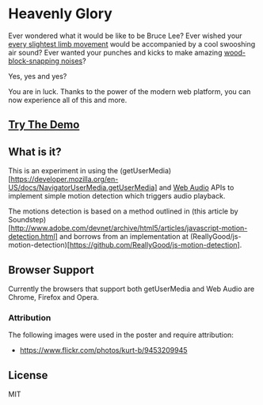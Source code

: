 # Heavenly Glory

Ever wondered what it would be like to be Bruce Lee? Ever wished your [every slightest limb movement](http://youtu.be/k0HMz4EjWxs?t=45s) would be accompanied by
a cool swooshing air sound? Ever wanted your punches and kicks to make amazing [wood-block-snapping noises](http://youtu.be/usdcpWXPaDY?t=40s)?

Yes, yes and yes?

You are in luck. Thanks to the power of the modern web platform, you can now experience all of this and more.

## [Try The Demo](http://www.michaelbromley.co.uk/experiments/heavenly-glory)

## What is it?

This is an experiment in using the (getUserMedia)[https://developer.mozilla.org/en-US/docs/NavigatorUserMedia.getUserMedia]
 and [Web Audio](https://developer.mozilla.org/en-US/docs/Web/API/Web_Audio_API) APIs to implement simple motion detection which triggers
 audio playback.

 The motions detection is based on a method outlined in (this article by Soundstep)[http://www.adobe.com/devnet/archive/html5/articles/javascript-motion-detection.html]
 and borrows from an implementation at (ReallyGood/js-motion-detection)[https://github.com/ReallyGood/js-motion-detection].

## Browser Support

Currently the browsers that support both getUserMedia and Web Audio are Chrome, Firefox and Opera.

### Attribution

The following images were used in the poster and require attribution:

- https://www.flickr.com/photos/kurt-b/9453209945

## License

MIT